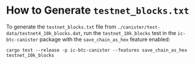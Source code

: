 # How to Generate `testnet_blocks.txt`

To generate the `testnet_blocks.txt` file from `./canister/test-data/testnet4_10k_blocks.dat`, run the `testnet_10k_blocks` test in the `ic-btc-canister` package with the `save_chain_as_hex` feature enabled:

```shell
cargo test --release -p ic-btc-canister --features save_chain_as_hex testnet_10k_blocks
```
